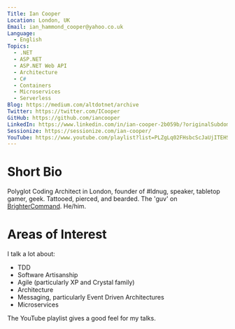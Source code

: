 ```yaml
---
Title: Ian Cooper
Location: London, UK
Email: ian_hammond_cooper@yahoo.co.uk
Language:
  - English
Topics:
  - .NET
  - ASP.NET
  - ASP.NET Web API
  - Architecture
  - C#
  - Containers
  - Microservices
  - Serverless
Blog: https://medium.com/altdotnet/archive
Twitter: https://twitter.com/ICooper
GitHub: https://github.com/iancooper
LinkedIn: https://www.linkedin.com/in/ian-cooper-2b059b/?originalSubdomain=uk
Sessionize: https://sessionize.com/ian-cooper/
YouTube: https://www.youtube.com/playlist?list=PLZgLq02FHsbcScJaUjITEHS0Y0dmglavP
---
```

# Short Bio

Polyglot Coding Architect in London, founder of #ldnug, speaker, tabletop gamer, geek. Tattooed, pierced, and bearded. The 'guv' on [BrighterCommand](https://twitter.com/BrighterCommand). He/him.

# Areas of Interest

I talk a lot about:

* TDD
* Software Artisanship
* Agile (particularly XP and Crystal family)
* Architecture 
* Messaging, particularly Event Driven Architectures
* Microservices

The YouTube playlist gives a good feel for my talks.
